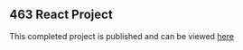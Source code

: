 ## 463 React Project
This completed project is published and can be viewed [here](http://463.gonecoding.io/)
